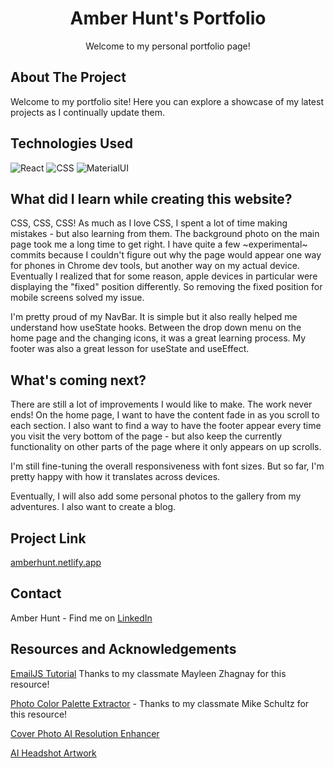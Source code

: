 <h1 align="center" id="readme-top">Amber Hunt's Portfolio</h1>

<p align="center">Welcome to my personal portfolio page!</p>

<!-- ABOUT THE PROJECT -->
## About The Project

<p>Welcome to my portfolio site! Here you can explore a showcase of my latest projects as I continually update them.</p>

<!-- TECHNOLOGIES USED -->
## Technologies Used

![React](https://img.shields.io/badge/React-20232A?style=for-the-badge&logo=react&logoColor=61DAFB)
![CSS](https://img.shields.io/badge/CSS-239120?&style=for-the-badge&logo=css3&logoColor=white)
![MaterialUI](https://img.shields.io/badge/Material--UI-0081CB?style=for-the-badge&logo=material-ui&logoColor=white)

<!-- WHAT I LEARNED -->
## What did I learn while creating this website?

<p>CSS, CSS, CSS! As much as I love CSS, I spent a lot of time making mistakes - but also learning from them. The background photo on the main page took me a long time to get right. I have quite a few ~experimental~ commits because I couldn't figure out why the page would appear one way for phones in Chrome dev tools, but another way on my actual device. Eventually I realized that for some reason, apple devices in particular were displaying the "fixed" position differently. So removing the fixed position for mobile screens solved my issue.</p>

<p>I'm pretty proud of my NavBar. It is simple but it also really helped me understand how useState hooks. Between the drop down menu on the home page and the changing icons, it was a great learning process. My footer was also a great lesson for useState and useEffect.</p>

<!-- FUTURE IMPROVEMENTS -->
## What's coming next?

<p>There are still a lot of improvements I would like to make. The work never ends! On the home page, I want to have the content fade in as you scroll to each section. I also want to find a way to have the footer appear every time you visit the very bottom of the page - but also keep the currently functionality on other parts of the page where it only appears on up scrolls.</p>

<p>I'm still fine-tuning the overall responsiveness with font sizes. But so far, I'm pretty happy with how it translates across devices.</p>

<p>Eventually, I will also add some personal photos to the gallery from my adventures. I also want to create a blog.</p>

<!-- Project Link -->
## Project Link

[amberhunt.netlify.app](https://amberhunt.netlify.app)

<!-- CONTACT -->
## Contact

Amber Hunt - Find me on [LinkedIn](https://www.linkedin.com/in/amber-hunt-90b612263/)

<!-- RESOURCES -->
## Resources and Acknowledgements

[EmailJS Tutorial](https://www.youtube.com/watch?v=bMq2riFCF90) Thanks to my classmate Mayleen Zhagnay for this resource!

[Photo Color Palette Extractor](https://coolors.co/image-picker) - Thanks to my classmate Mike Schultz for this resource!

[Cover Photo AI Resolution Enhancer](https://remini.ai/)

[AI Headshot Artwork](https://www.profilepicture.ai/)
